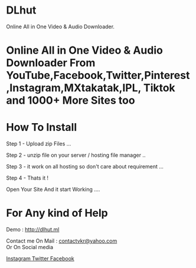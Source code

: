 # DLhut 

Online All in One Video & Audio Downloader.

# Online All in One Video & Audio Downloader From YouTube,Facebook,Twitter,Pinterest,Instagram,MXtakatak,IPL, Tiktok and 1000+ More Sites too

# How To Install 

Step 1 - Upload zip Files ...

Step 2 - unzip file on your server / hosting file manager ..

Step 3 - it work on all hosting so don't care about requirement ...

Step 4 - Thats it !

Open Your Site And it start Working ....


# For Any kind of Help 

Demo : http://dlhut.ml

Contact me On Mail      : contactvkr@yahoo.com  
Or On Social media 

<a href="https://instagram.com/theofficialvkr"> 
Instagram </a>

<a href="https://twitter.com/theofficialvkr"> 
Twitter </a><a href="https://facebook.com/theofficialvkr"> 
Facebook </a>
